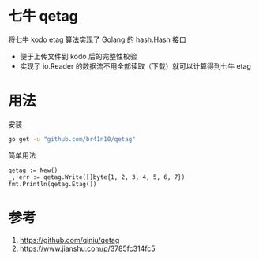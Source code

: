 # 七牛 qetag

将七牛 kodo etag 算法实现了 Golang 的 hash.Hash 接口

* 便于上传文件到 kodo 后的完整性校验
* 实现了 io.Reader 的数据流不用全部读取（下载）就可以计算得到七牛 etag


# 用法

安装
``` bash
go get -u "github.com/br41n10/qetag"
```

简单用法
``` golang
qetag := New()
_, err := qetag.Write([]byte{1, 2, 3, 4, 5, 6, 7})
fmt.Println(qetag.Etag())
```

# 参考
1. https://github.com/qiniu/qetag
2. https://www.jianshu.com/p/3785fc314fc5
